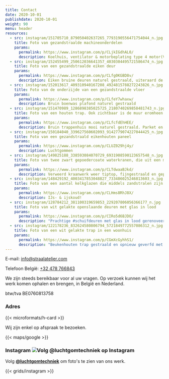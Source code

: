 ```yaml
---
title: Contact
date: 2020-10-01
publishdate: 2020-10-01
weight: 90
menu: header
resources:
  - src: instagram/151705710_879050402637265_7793190556471754044_n.jpg
    title: Foto van gezandstraalde machineonderdelen
    params:
      permalink: https://www.instagram.com/p/CLjkIGdhAL0/
      description: Koelhuis, ventilator & motorbeplating type 4 motor(VW Kever/Porsche)
  - src: instagram/152455499_250612036641357_4030304495721586474_n.jpg
    title: Foto van een gezandstraalde eiken deur
    params:
      permalink: https://www.instagram.com/p/CLfg0KGBD8v/
      description: Eiken bruine deuren naturel gestraald, uiteraard de kaders en chabranten ook, daarna behandeld met transparante vernis. Hang&sluitwerk los gestraald en mooi gepoedercoat.
  - src: instagram/152013617_409310940167208_4924815788272243826_n.jpg
    title: Foto van de onderzijde van een gezandstraalde vloer
    params:
      permalink: https://www.instagram.com/p/CLfeY7whaxw/
      description: Bruin boenwas plafond naturel gestraald
  - src: instagram/151470989_1286898385025725_2180740269858481743_n.jpg
    title: Foto van een houten trap. Ook zichtbaar is de muur eromheen
    params:
      permalink: https://www.instagram.com/p/CLfcfdEhHEE/
      description: Bruin trappenhuis mooi naturel gestraald. Parket en treden gevernist, spijlen nog niet.
  - src: instagram/150184040_339627560602093_9142779074227044425_n.jpg
    title: Foto van een gezandstraald eikenhouten paneel
    params:
      permalink: https://www.instagram.com/p/CLUZ029hj4y/
      description: Luchtgommen
  - src: instagram/149825188_338593084070729_6931908590123657548_n.jpg
    title: Foto van twee zwart gepoedercoate waterkranen, die uit een muur komen
    params:
      permalink: https://www.instagram.com/p/CLTdwaaBJkd/
      description: Verweerd kraanwerk weer tiptop, fijngestraald en gepoedercoat. Woont u ver weg geen probleem, regelen we de zaken via de post.
  - src: instagram/148429192_4003417853048827_733486025246813603_n.jpg
    title: Foto van een aantal kelkglazen die middels zandstralen zijn gedecoreerd met persoonsnamen
    params:
      permalink: https://www.instagram.com/p/CLHms8RhJ8X/
      description: IJs- & ijskoud!
  - src: instagram/128784212_381100319659853_229207806056366177_n.jpg
    title: Foto van wit gelakte openslaande deuren met glas in lood
    params:
      permalink: https://www.instagram.com/p/CIRo5d6BJDO/
      description: "Prachtige #schuifdeuren met glas in lood gerenoveerd. Gestraald in ons bedrijf, slecht hout vervangen, opnieuw geverfd en teruggemonteerd."
  - src: instagram/122178236_832624580806794_5721849772557086312_n.jpg
    title: Foto van een wit gelakte trap in een woonhuis
    params:
      permalink: https://www.instagram.com/p/CGmXcGyhhS1/
      description: "Beukenhouten trap gestraald en opnieuw geverfd met Sigma Nova #traprenovatie"
---
```


E-mail: [info@straalatelier.com](mailto:thomasbaaij@gmail.com)

Telefoon België: [+32 478 766843](tel:+32478766843)

We zijn steeds bereikbaar voor al uw vragen. Op verzoek kunnen wij het
werk komen ophalen en brengen, in België en Nederland.

btw/tva BE0760813758

### Adres

{{< microformats/h-card >}}

Wij zijn enkel op afspraak te bezoeken.

{{< maps/google >}}

### Instagram ![Volg @luchtgomtechniek op Instagram](/IG_Glyph_Fill.png "Volg @luchtgomtechniek op Instagram")

Volg [**@luchtgomtechniek**](https://www.instagram.com/luchtgomtechniek/) om foto's te zien van ons werk.

{{< grids/instagram >}}
